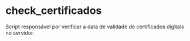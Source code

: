 # check_certificados
Script responsável por verificar a data de validade de certificados digitais no servidor. 

